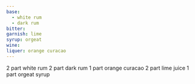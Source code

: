 ```yaml
---
base:
  - white rum
  - dark rum
bitter:
garnish: lime
syrup: orgeat
wine:
liquer: orange curacao
---
```


2 part white rum
2 part dark rum
1 part orange curacao
2 part lime juice
1 part orgeat syrup